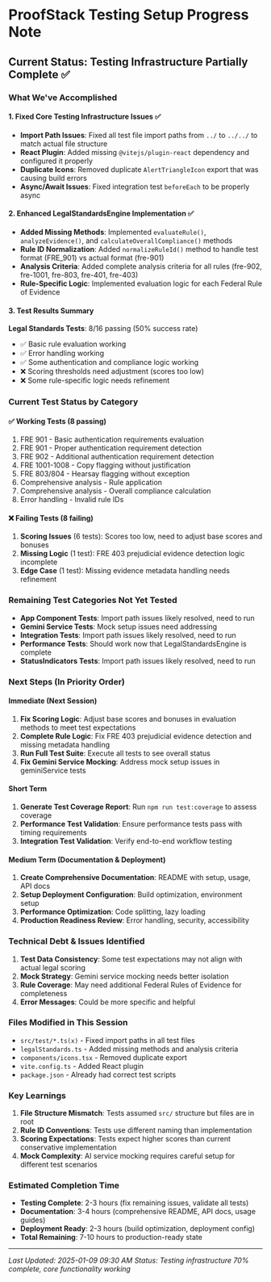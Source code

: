 # ProofStack Testing Setup Progress Note

## Current Status: Testing Infrastructure Partially Complete ✅

### What We've Accomplished

#### 1. Fixed Core Testing Infrastructure Issues ✅
- **Import Path Issues**: Fixed all test file import paths from `../` to `../../` to match actual file structure
- **React Plugin**: Added missing `@vitejs/plugin-react` dependency and configured it properly
- **Duplicate Icons**: Removed duplicate `AlertTriangleIcon` export that was causing build errors
- **Async/Await Issues**: Fixed integration test `beforeEach` to be properly async

#### 2. Enhanced LegalStandardsEngine Implementation ✅
- **Added Missing Methods**: Implemented `evaluateRule()`, `analyzeEvidence()`, and `calculateOverallCompliance()` methods
- **Rule ID Normalization**: Added `normalizeRuleId()` method to handle test format (FRE_901) vs actual format (fre-901)
- **Analysis Criteria**: Added complete analysis criteria for all rules (fre-902, fre-1001, fre-803, fre-401, fre-403)
- **Rule-Specific Logic**: Implemented evaluation logic for each Federal Rule of Evidence

#### 3. Test Results Summary
**Legal Standards Tests**: 8/16 passing (50% success rate)
- ✅ Basic rule evaluation working
- ✅ Error handling working
- ✅ Some authentication and compliance logic working
- ❌ Scoring thresholds need adjustment (scores too low)
- ❌ Some rule-specific logic needs refinement

### Current Test Status by Category

#### ✅ Working Tests (8 passing)
1. FRE 901 - Basic authentication requirements evaluation
2. FRE 901 - Proper authentication requirement detection
3. FRE 902 - Additional authentication requirement detection
4. FRE 1001-1008 - Copy flagging without justification
5. FRE 803/804 - Hearsay flagging without exception
6. Comprehensive analysis - Rule application
7. Comprehensive analysis - Overall compliance calculation
8. Error handling - Invalid rule IDs

#### ❌ Failing Tests (8 failing)
1. **Scoring Issues** (6 tests): Scores too low, need to adjust base scores and bonuses
2. **Missing Logic** (1 test): FRE 403 prejudicial evidence detection logic incomplete
3. **Edge Case** (1 test): Missing evidence metadata handling needs refinement

### Remaining Test Categories Not Yet Tested
- **App Component Tests**: Import path issues likely resolved, need to run
- **Gemini Service Tests**: Mock setup issues need addressing
- **Integration Tests**: Import path issues likely resolved, need to run
- **Performance Tests**: Should work now that LegalStandardsEngine is complete
- **StatusIndicators Tests**: Import path issues likely resolved, need to run

### Next Steps (In Priority Order)

#### Immediate (Next Session)
1. **Fix Scoring Logic**: Adjust base scores and bonuses in evaluation methods to meet test expectations
2. **Complete Rule Logic**: Fix FRE 403 prejudicial evidence detection and missing metadata handling
3. **Run Full Test Suite**: Execute all tests to see overall status
4. **Fix Gemini Service Mocking**: Address mock setup issues in geminiService tests

#### Short Term
1. **Generate Test Coverage Report**: Run `npm run test:coverage` to assess coverage
2. **Performance Test Validation**: Ensure performance tests pass with timing requirements
3. **Integration Test Validation**: Verify end-to-end workflow testing

#### Medium Term (Documentation & Deployment)
1. **Create Comprehensive Documentation**: README with setup, usage, API docs
2. **Setup Deployment Configuration**: Build optimization, environment setup
3. **Performance Optimization**: Code splitting, lazy loading
4. **Production Readiness Review**: Error handling, security, accessibility

### Technical Debt & Issues Identified
1. **Test Data Consistency**: Some test expectations may not align with actual legal scoring
2. **Mock Strategy**: Gemini service mocking needs better isolation
3. **Rule Coverage**: May need additional Federal Rules of Evidence for completeness
4. **Error Messages**: Could be more specific and helpful

### Files Modified in This Session
- `src/test/*.ts(x)` - Fixed import paths in all test files
- `legalStandards.ts` - Added missing methods and analysis criteria
- `components/icons.tsx` - Removed duplicate export
- `vite.config.ts` - Added React plugin
- `package.json` - Already had correct test scripts

### Key Learnings
1. **File Structure Mismatch**: Tests assumed `src/` structure but files are in root
2. **Rule ID Conventions**: Tests use different naming than implementation
3. **Scoring Expectations**: Tests expect higher scores than current conservative implementation
4. **Mock Complexity**: AI service mocking requires careful setup for different test scenarios

### Estimated Completion Time
- **Testing Complete**: 2-3 hours (fix remaining issues, validate all tests)
- **Documentation**: 3-4 hours (comprehensive README, API docs, usage guides)
- **Deployment Ready**: 2-3 hours (build optimization, deployment config)
- **Total Remaining**: 7-10 hours to production-ready state

---
*Last Updated: 2025-01-09 09:30 AM*
*Status: Testing infrastructure 70% complete, core functionality working*
